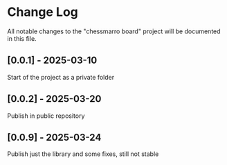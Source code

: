 # Change Log

All notable changes to the "chessmarro board" project will be documented in this file.

## [0.0.1] - 2025-03-10

Start of the project as a private folder

## [0.0.2] - 2025-03-20

Publish in public repository

## [0.0.9] - 2025-03-24

Publish just the library and some fixes, still not stable
